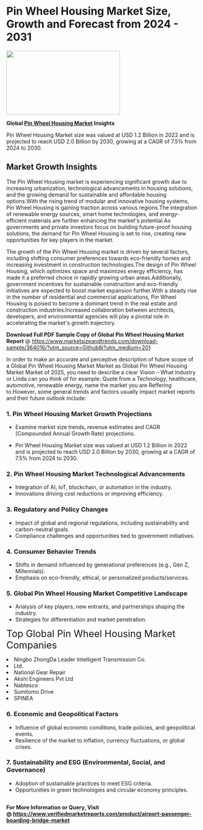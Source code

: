 <H1>Pin Wheel Housing Market Size, Growth and Forecast from 2024 - 2031</H1><img class="aligncenter size-medium wp-image-584254" src="https://thirdeyenews.in/wp-content/uploads/2024/09/Global-Market-Research-300x168.jpeg" alt="" width="300" height="168" /><p><strong>Global&nbsp;<a href="https://www.marketsizeandtrends.com/download-sample/364016/?utm_source=Github8j?utm_medium=201">Pin Wheel Housing Market</a> Insights</strong></p><p>Pin Wheel Housing Market size was valued at USD 1.2 Billion in 2022 and is projected to reach USD 2.0 Billion by 2030, growing at a CAGR of 7.5% from 2024 to 2030.</p><p><h2>Market Growth Insights</h2> <p>The Pin Wheel Housing market is experiencing significant growth due to increasing urbanization, technological advancements in housing solutions, and the growing demand for sustainable and affordable housing options.With the rising trend of modular and innovative housing systems, Pin Wheel Housing is gaining traction across various regions.The integration of renewable energy sources, smart home technologies, and energy-efficient materials are further enhancing the market's potential.As governments and private investors focus on building future-proof housing solutions, the demand for Pin Wheel Housing is set to rise, creating new opportunities for key players in the market.</p> <p>The growth of the Pin Wheel Housing market is driven by several factors, including shifting consumer preferences towards eco-friendly homes and increasing investment in construction technologies.The design of Pin Wheel Housing, which optimizes space and maximizes energy efficiency, has made it a preferred choice in rapidly growing urban areas.Additionally, government incentives for sustainable construction and eco-friendly initiatives are expected to boost market expansion further.With a steady rise in the number of residential and commercial applications, Pin Wheel Housing is poised to become a dominant trend in the real estate and construction industries.Increased collaboration between architects, developers, and environmental agencies will play a pivotal role in accelerating the market's growth trajectory.</p> <p><span class=""><strong>Download Full PDF Sample Copy of Global Pin Wheel Housing Market Report</strong> @ <a href="https://www.marketsizeandtrends.com/download-sample/364016/?utm_source=Github8j?utm_medium=201" target="_blank">https://www.marketsizeandtrends.com/download-sample/364016/?utm_source=Github8j?utm_medium=201</a></span></p><p>In order to make an accurate and perceptive description of future scope of a Global&nbsp;Pin Wheel Housing Market Market as Global&nbsp;Pin Wheel Housing Market Market of 2025, you need to describe a clear Vision &ndash; What Industry or Linda can you think of for example: Quote from a Technology, healthcare, automotive, renewable energy, name the market you are Reffering to.However, some general trends and factors usually impact market reports and their future outlook include:</p><h3>1.&nbsp;<strong>Pin Wheel Housing Market Growth Projections</strong></h3><ul><li>Examine market size trends, revenue estimates and CAGR (Compounded Annual Growth Rate) projections.</li><li><p>Pin Wheel Housing Market size was valued at USD 1.2 Billion in 2022 and is projected to reach USD 2.0 Billion by 2030, growing at a CAGR of 7.5% from 2024 to 2030.</p></li></ul><h3>2.&nbsp;<strong>Pin Wheel Housing Market Technological Advancements</strong></h3><ul><li>Integration of AI, IoT, blockchain, or automation in the industry.</li><li>Innovations driving cost reductions or improving efficiency.</li></ul><h3>3.&nbsp;<strong>Regulatory and Policy Changes</strong></h3><ul><li>Impact of global and regional regulations, including sustainability and carbon-neutral goals.</li><li>Compliance challenges and opportunities tied to government initiatives.</li></ul><h3>4.&nbsp;<strong>Consumer Behavior Trends</strong></h3><ul><li>Shifts in demand influenced by generational preferences (e.g., Gen Z, Millennials).</li><li>Emphasis on eco-friendly, ethical, or personalized products/services.</li></ul><h3>5.&nbsp;<strong>Global Pin Wheel Housing Market Competitive Landscape</strong></h3><ul><li>Analysis of key players, new entrants, and partnerships shaping the industry.</li><li>Strategies for differentiation and market penetration.</li></ul><p data-pm-slice="1 1 []"><span style="color: inherit; font-family: inherit; font-size: 25px;">Top Global Pin Wheel Housing Market Companies</span></p><div class="" data-test-id=""><p><li>Ningbo ZhongDa Leader Intelligent Transmission Co.</li><li> Ltd.</li><li> National Gear Repair</li><li> Akshi Engineers Pvt Ltd</li><li> Nabtesco</li><li> Sumitomo Drive</li><li> SPINEA</li></p></div><h3>6.&nbsp;<strong>Economic and Geopolitical Factors</strong></h3><ul><li>Influence of global economic conditions, trade policies, and geopolitical events.</li><li>Resilience of the market to inflation, currency fluctuations, or global crises.</li></ul><h3>7.&nbsp;<strong>Sustainability and ESG (Environmental, Social, and Governance)</strong></h3><ul><li>Adoption of sustainable practices to meet ESG criteria.</li><li>Opportunities in green technologies and circular economy principles.</li></ul><h2><strong style="font-size: 14px;">For More Information or Query, Visit @&nbsp;</strong><a style="background-color: #ffffff; font-size: 14px;" href="https://www.marketsizeandtrends.com/report/pin-wheel-housing-market/" target="_blank">https://www.verifiedmarketreports.com/product/airport-passenger-boarding-bridge-market</a></h2>